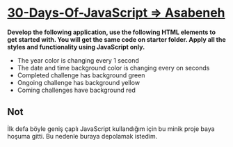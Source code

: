
# [30-Days-Of-JavaScript => Asabeneh](https://github.com/Asabeneh/30-Days-Of-JavaScript/blob/master/21_Day_DOM/21_day_dom.md) 

**Develop the following application, use the following HTML elements to get started with. You will get the same code on starter folder. Apply all the styles and functionality using JavaScript only.**

* The year color is changing every 1 second
* The date and time background color is changing every on seconds
* Completed challenge has background green
* Ongoing challenge has background yellow
* Coming challenges have background red


## Not
İlk defa böyle geniş çaplı JavaScript kullandığım için bu minik proje baya hoşuma gitti. Bu nedenle buraya depolamak istedim. 
